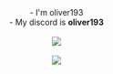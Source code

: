 <div align = "center">
  - I'm oliver193
</div>
<div align = "center">
  - My discord is <b>oliver193</b>
</div>
<br>
<div align = "center">
  <img src="https://github-readme-stats.vercel.app/api?username=oliver194&theme=onedark">
</div>
<br>
<div align = "center">
  <img src="https://github-readme-stats.vercel.app/api/top-langs/?username=oliver194&theme=onedark&layout=compact">
</div>
